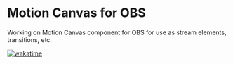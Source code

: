 # Motion Canvas for OBS
Working on Motion Canvas component for OBS for use as stream elements, transitions, etc.

[![wakatime](https://wakatime.com/badge/user/4c0ccedf-0eca-42d2-88b9-3ee42fc2b2fc/project/cd53bf43-0895-46bc-8093-e8a272442108.svg)](https://wakatime.com/badge/user/4c0ccedf-0eca-42d2-88b9-3ee42fc2b2fc/project/cd53bf43-0895-46bc-8093-e8a272442108)
